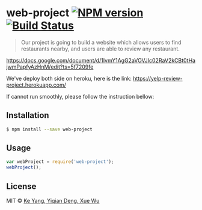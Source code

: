 # web-project [![NPM version](https://badge.fury.io/js/web-project.svg)](https://npmjs.org/package/web-project) [![Build Status](https://travis-ci.org/YiqianDeng/web-project.svg?branch=master)](https://travis-ci.org/YiqianDeng/web-project)

> Our project is going to build a website which allows users to find restaurants nearby, and users are able to review any restaurant.

https://docs.google.com/document/d/1IvmY1AgG2aVOVJIc02RaV2kCBt0tHajwmPapfyAzHnM/edit?ts=5f7209fe 

We've deploy both side on heroku, here is the link: https://yelp-review-project.herokuapp.com/

If cannot run smoothly, please follow the instruction bellow:

## Installation

```sh
$ npm install --save web-project
```

## Usage

```js
var webProject = require('web-project');
webProject();
```

## License

MIT © [Ke Yang, Yiqian Deng, Xue Wu]()
